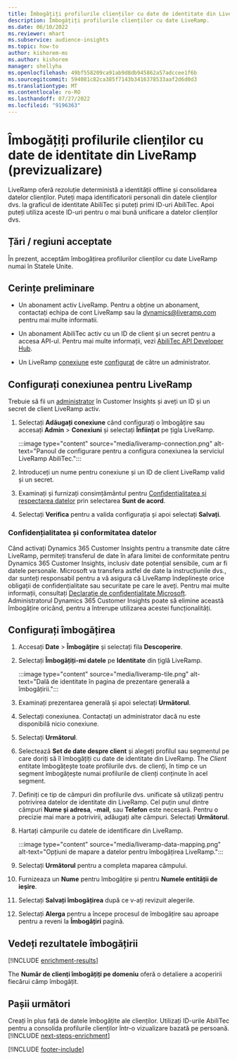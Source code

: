 ```yaml
---
title: Îmbogățiți profilurile clienților cu date de identitate din LiveRamp (previzualizare)
description: Îmbogățiți profilurile clienților cu date LiveRamp.
ms.date: 06/10/2022
ms.reviewer: mhart
ms.subservice: audience-insights
ms.topic: how-to
author: kishorem-ms
ms.author: kishorem
manager: shellyha
ms.openlocfilehash: 49bf558209ca91ab9d8db945862a57adccee1f6b
ms.sourcegitcommit: 594081c82ca385f7143b3416378533aaf2d6d0d3
ms.translationtype: MT
ms.contentlocale: ro-RO
ms.lasthandoff: 07/27/2022
ms.locfileid: "9196363"
---
```

# <a name="enrich-customer-profiles-with-identity-data-from-liveramp-preview"></a>Îmbogățiți profilurile clienților cu date de identitate din LiveRamp (previzualizare)

LiveRamp oferă rezoluție deterministă a identității offline și consolidarea datelor clienților. Puteți mapa identificatorii personali din datele clienților dvs. la graficul de identitate AbiliTec și puteți primi ID-uri AbiliTec. Apoi puteți utiliza aceste ID-uri pentru o mai bună unificare a datelor clienților dvs.

## <a name="supported-countriesregions"></a>Țări / regiuni acceptate

În prezent, acceptăm îmbogățirea profilurilor clienților cu date LiveRamp numai în Statele Unite.

## <a name="prerequisites"></a>Cerințe preliminare

- Un abonament activ LiveRamp. Pentru a obține un abonament, contactați echipa de cont LiveRamp sau la [dynamics@liveramp.com](mailto:dynamics@liveramp.com) pentru mai multe informatii.

- Un abonament AbiliTec activ cu un ID de client și un secret pentru a accesa API-ul. Pentru mai multe informații, vezi [AbiliTec API Developer Hub](https://developers.liveramp.com/abilitec-api/).

- Un LiveRamp [conexiune](connections.md) este [configurat](#configure-the-connection-for-liveramp) de către un administrator.

## <a name="configure-the-connection-for-liveramp"></a>Configurați conexiunea pentru LiveRamp

Trebuie să fii un [administrator](permissions.md#admin) în Customer Insights și aveți un ID și un secret de client LiveRamp activ.

1. Selectați **Adăugați conexiune** când configurați o îmbogățire sau accesați **Admin** > **Conexiuni** și selectați **Înființat** pe țigla LiveRamp.

   :::image type="content" source="media/liveramp-connection.png" alt-text="Panoul de configurare pentru a configura conexiunea la serviciul LiveRamp AbiliTec.":::

1. Introduceți un nume pentru conexiune și un ID de client LiveRamp valid și un secret.

1. Examinați și furnizați consimțământul pentru [Confidențialitatea și respectarea datelor](#data-privacy-and-compliance) prin selectarea **Sunt de acord**.

1. Selectați **Verifica** pentru a valida configurația și apoi selectați **Salvați**.

### <a name="data-privacy-and-compliance"></a>Confidențialitatea și conformitatea datelor

Când activați Dynamics 365 Customer Insights pentru a transmite date către LiveRamp, permiteți transferul de date în afara limitei de conformitate pentru Dynamics 365 Customer Insights, inclusiv date potențial sensibile, cum ar fi datele personale. Microsoft va transfera astfel de date la instrucțiunile dvs., dar sunteți responsabil pentru a vă asigura că LiveRamp îndeplinește orice obligații de confidențialitate sau securitate pe care le aveți. Pentru mai multe informații, consultați [Declarație de confidențialitate Microsoft](https://go.microsoft.com/fwlink/?linkid=396732). Administratorul Dynamics 365 Customer Insights poate să elimine această îmbogățire oricând, pentru a întrerupe utilizarea acestei funcționalități.

## <a name="configure-the-enrichment"></a>Configurați îmbogățirea

1. Accesați **Date** > **Îmbogățire** și selectați fila **Descoperire**.

1. Selectați **Îmbogățiți-mi datele** pe **Identitate** din țiglă LiveRamp.

   :::image type="content" source="media/liveramp-tile.png" alt-text="Dală de identitate în pagina de prezentare generală a îmbogățirii.":::

1. Examinați prezentarea generală și apoi selectați **Următorul**.

1. Selectați conexiunea. Contactați un administrator dacă nu este disponibilă nicio conexiune.

1. Selectați **Următorul**.

1. Selectează **Set de date despre client** și alegeți profilul sau segmentul pe care doriți să îl îmbogățiți cu date de identitate din LiveRamp. The *Client* entitate îmbogățește toate profilurile dvs. de clienți, în timp ce un segment îmbogățește numai profilurile de clienți conținute în acel segment.

1. Definiți ce tip de câmpuri din profilurile dvs. unificate să utilizați pentru potrivirea datelor de identitate din LiveRamp. Cel puțin unul dintre câmpuri **Nume și adresa**, **-mail**, sau **Telefon** este necesară. Pentru o precizie mai mare a potrivirii, adăugați alte câmpuri. Selectați **Următorul**.

1. Hartați câmpurile cu datele de identificare din LiveRamp.

   :::image type="content" source="media/liveramp-data-mapping.png" alt-text="Opțiuni de mapare a datelor pentru îmbogățirea LiveRamp.":::

1. Selectați **Următorul** pentru a completa maparea câmpului.

1. Furnizeaza un **Nume** pentru îmbogățire și pentru **Numele entității de ieșire**.

1. Selectați **Salvați îmbogățirea** după ce v-ați revizuit alegerile.

1. Selectați **Alerga** pentru a începe procesul de îmbogățire sau aproape pentru a reveni la **Îmbogățiri** pagină.

## <a name="view-enrichment-results"></a>Vedeți rezultatele îmbogățirii

[!INCLUDE [enrichment-results](includes/enrichment-results.md)]

The **Număr de clienți îmbogățiți pe domeniu** oferă o detaliere a acoperirii fiecărui câmp îmbogățit.

## <a name="next-steps"></a>Pașii următori

Creați în plus față de datele îmbogățite ale clienților. Utilizați ID-urile AbiliTec pentru a consolida profilurile clienților într-o vizualizare bazată pe persoană.
[!INCLUDE [next-steps-enrichment](includes/next-steps-enrichment.md)]

[!INCLUDE [footer-include](includes/footer-banner.md)]
